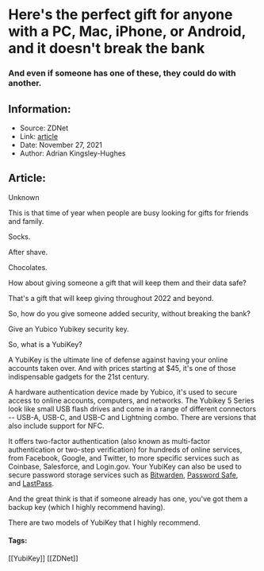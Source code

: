 # Here's the perfect gift for anyone with a PC, Mac, iPhone, or Android, and it doesn't break the bank
### And even if someone has one of these, they could do with another.

## Information:
+ Source: ZDNet
+ Link: [article](https://www.zdnet.com/article/heres-the-perfect-gift-for-anyone-with-a-pc-mac-iphone-or-android-and-it-doesnt-break-the-bank/)
+ Date: November 27, 2021
+ Author: Adrian Kingsley-Hughes


## Article:
Unknown

This is that time of year when people are busy looking for gifts for friends and family. 

Socks.

After shave.

Chocolates.

How about giving someone a gift that will keep them and their data safe?

That's a gift that will keep giving throughout 2022 and beyond.

So, how do you give someone added security, without breaking the bank?






Give an Yubico Yubikey security key.

So, what is a YubiKey?

A YubiKey is the ultimate line of defense against having your online accounts taken over. And with prices starting at $45, it's one of those indispensable gadgets for the 21st century.

A hardware authentication device made by Yubico, it's used to secure access to online accounts, computers, and networks. The Yubikey 5 Series look like small USB flash drives and come in a range of different connectors -- USB-A, USB-C, and USB-C and Lightning combo. There are versions that also include support for NFC.

It offers two-factor authentication (also known as multi-factor authentication or two-step verification) for hundreds of online services, from Facebook, Google, and Twitter, to more specific services such as Coinbase, Salesforce, and Login.gov. Your YubiKey can also be used to secure password storage services such as [Bitwarden](https://bitwarden.com/), [Password Safe](https://pwsafe.org/), and [LastPass](https://lastpass.wo8g.net/c/159047/506709/8692?&sharedId=zdnet&u=https%3A%2F%2Fwww.lastpass.com%2F&subId1=zd-__COM_CLICK_ID__-dtp).

And the great think is that if someone already has one, you've got them a backup key (which I highly recommend having).

There are two models of YubiKey that I highly recommend.





#### Tags:
[[YubiKey]] [[ZDNet]]
